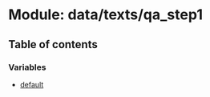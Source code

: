 # Module: data/texts/qa\_step1

## Table of contents

### Variables

- [default](../variables/data_texts_qa_step1.default.md)
